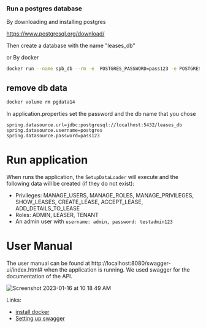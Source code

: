 ### Run a postgres database

By downloading and installing postgres

https://www.postgresql.org/download/

Then create a database with the name "leases_db"

or By docker

```bash
docker run --name spb_db --rm -e  POSTGRES_PASSWORD=pass123 -e POSTGRES_DB=leases_db --net=host -v pgdata14:/var/lib/postgresql/data  -d postgres:14
```

## remove db data
```bash
docker volume rm pgdata14
```

In application.properties set the password and the db name that you chose

```
spring.datasource.url=jdbc:postgresql://localhost:5432/leases_db
spring.datasource.username=postgres
spring.datasource.password=pass123
```

# Run application

When runs the application, the `SetupDataLoader` will execute and the following data will be created (if they do not exist):

* Privileges: MANAGE_USERS, MANAGE_ROLES, MANAGE_PRIVILEGES, SHOW_LEASES, CREATE_LEASE, ACCEPT_LEASE, ADD_DETAILS_TO_LEASE
* Roles: ADMIN, LEASER, TENANT
* An admin user with `username: admin, password: testadmin123`

# User Manual

The user manual can be found at http://localhost:8080/swagger-ui/index.html# when the application is running. We used swagger for the documentation of the API.

![Screenshot 2023-01-16 at 10 18 49 AM](https://user-images.githubusercontent.com/122728171/212629984-a749a60b-ecd1-453a-acac-5a1b7ff12aab.png)


Links:
* [install docker](https://tinyurl.com/2m3bhahn)
* [Setting up swagger](https://www.baeldung.com/swagger-2-documentation-for-spring-rest-api)

